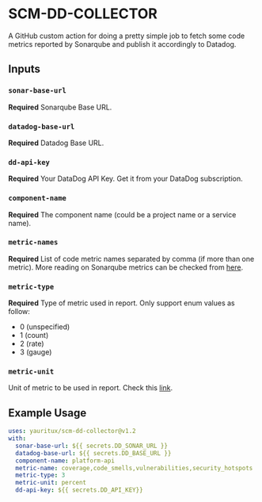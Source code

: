 # SCM-DD-COLLECTOR

A GitHub custom action for doing a pretty simple job to fetch some code metrics reported by Sonarqube and publish it accordingly to Datadog.

## Inputs

### `sonar-base-url`

**Required** Sonarqube Base URL.

### `datadog-base-url`

**Required** Datadog Base URL.

### `dd-api-key`

**Required** Your DataDog API Key. Get it from your DataDog subscription.

### `component-name`

**Required** The component name (could be a project name or a service name).

### `metric-names`

**Required** List of code metric names separated by comma (if more than one metric).
More reading on Sonarqube metrics can be checked from [here](https://docs.sonarsource.com/sonarqube/latest/user-guide/metric-definitions/).

### `metric-type`

**Required** Type of metric used in report. Only support enum values as follow:

- 0 (unspecified)
- 1 (count)
- 2 (rate)
- 3 (gauge)

### `metric-unit`

Unit of metric to be used in report. Check this [link](https://docs.datadoghq.com/metrics/types/).

## Example Usage

```yaml
uses: yauritux/scm-dd-collector@v1.2
with:
  sonar-base-url: ${{ secrets.DD_SONAR_URL }}
  datadog-base-url: ${{ secrets.DD_BASE_URL }}
  component-name: platform-api
  metric-name: coverage,code_smells,vulnerabilities,security_hotspots
  metric-type: 3
  metric-unit: percent
  dd-api-key: ${{ secrets.DD_API_KEY}}
```
